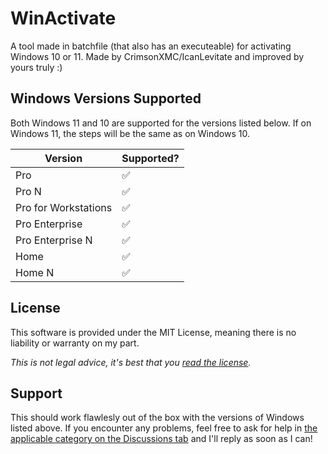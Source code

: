 # WinActivate
A tool made in batchfile (that also has an executeable) for activating Windows 10 or 11. Made by CrimsonXMC/IcanLevitate and improved by yours truly :)

## Windows Versions Supported
Both Windows 11 and 10 are supported for the versions listed below. If on Windows 11, the steps will be the same as on Windows 10.

| Version | Supported? |
| ------- | ----- |
| Pro | ✅ |
| Pro N | ✅ |
| Pro for Workstations | ✅ |
| Pro Enterprise | ✅ |
| Pro Enterprise N | ✅ |
| Home | ✅ |
| Home N | ✅ |

## License

This software is provided under the MIT License, meaning there is no liability or warranty on my part.

*This is not legal advice, it's best that you [read the license](https://github.com/RooRay/WinActivate/blob/main/LICENSE).*

## Support

This should work flawlesly out of the box with the versions of Windows listed above. If you encounter any problems, feel free to ask for help in [the applicable category on the Discussions tab](https://github.com/RooRay/WinActivate/discussions/categories/support) and I'll reply as soon as I can!

